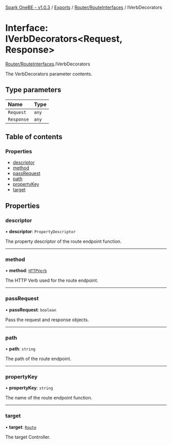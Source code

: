 [Spark OneBE - v1.0.3](../README.md) / [Exports](../modules.md) / [Router/RouteInterfaces](../modules/Router_RouteInterfaces.md) / IVerbDecorators

# Interface: IVerbDecorators<Request, Response\>

[Router/RouteInterfaces](../modules/Router_RouteInterfaces.md).IVerbDecorators

The VerbDecorators parameter contents.

## Type parameters

| Name | Type |
| :------ | :------ |
| `Request` | `any` |
| `Response` | `any` |

## Table of contents

### Properties

- [descriptor](Router_RouteInterfaces.IVerbDecorators.md#descriptor)
- [method](Router_RouteInterfaces.IVerbDecorators.md#method)
- [passRequest](Router_RouteInterfaces.IVerbDecorators.md#passrequest)
- [path](Router_RouteInterfaces.IVerbDecorators.md#path)
- [propertyKey](Router_RouteInterfaces.IVerbDecorators.md#propertykey)
- [target](Router_RouteInterfaces.IVerbDecorators.md#target)

## Properties

### descriptor

• **descriptor**: `PropertyDescriptor`

The property descriptor of the route endpoint function.

___

### method

• **method**: [`HTTPVerb`](../enums/HTTP_HTTPVerb.HTTPVerb.md)

The HTTP Verb used for the route endpoint.

___

### passRequest

• **passRequest**: `boolean`

Pass the request and response objects.

___

### path

• **path**: `string`

The path of the route endpoint.

___

### propertyKey

• **propertyKey**: `string`

The name of the route endpoint function.

___

### target

• **target**: [`Route`](../classes/Router_Route.Route.md)

The target Controller.
